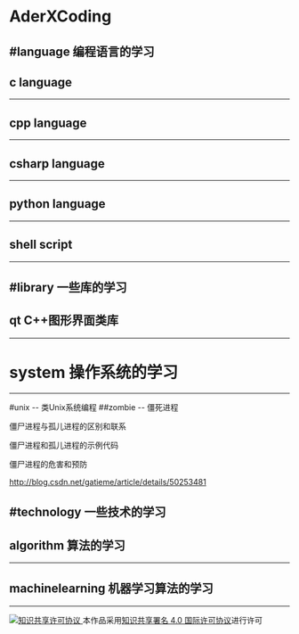 AderXCoding
=======

#language 编程语言的学习
-------
## c language
-------
## cpp language
-------

## csharp language
-------

##  python language
-------

## shell script
----------

#library  一些库的学习
-------

## qt C++图形界面类库
-------

# system  操作系统的学习
-------
#unix  --  类Unix系统编程
##zombie -- 僵死进程

僵尸进程与孤儿进程的区别和联系

僵尸进程和孤儿进程的示例代码

僵尸进程的危害和预防

http://blog.csdn.net/gatieme/article/details/50253481



#technology  一些技术的学习
-------

## algorithm 算法的学习
-------

## machinelearning  机器学习算法的学习
-------


<a rel="license" href="http://creativecommons.org/licenses/by/4.0/">
<img alt="知识共享许可协议" style="border-width:0" src="https://i.creativecommons.org/l/by/4.0/88x31.png" />
</a>本作品采用<a rel="license" href="http://creativecommons.org/licenses/by/4.0/">知识共享署名 4.0 国际许可协议</a>进行许可
